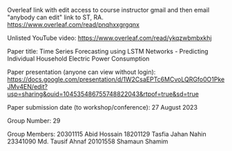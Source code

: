 Overleaf link with edit access to course instructor gmail and then email "anybody can edit" link to ST, RA.
https://www.overleaf.com/read/pnqhxxgrgqnx

Unlisted YouTube video:
https://www.overleaf.com/read/ykqzwbmbxkhj

Paper title:
Time Series Forecasting using LSTM Networks - Predicting Individual Household Electric Power Consumption

Paper presentation (anyone can view without login):
https://docs.google.com/presentation/d/1W2CsaEPTc6MCvoLQRGfo0O1PkeJMv4EN/edit?usp=sharing&ouid=104535486755748822043&rtpof=true&sd=true

Paper submission date (to workshop/conference):
27 August 2023

Group Number:
29

Group Members:
20301115	Abid Hossain
18201129	Tasfia Jahan Nahin
23341090	Md. Tausif Ahnaf
20101558	Shamaun Shamim
